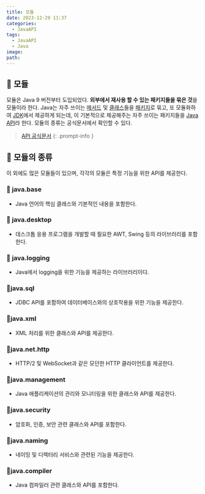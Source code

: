 ```yaml
---
title: 모듈
date: 2023-12-29 11:37
categories:
  - JavaAPI
tags:
  - JavaAPI
  - Java
image: 
path:
---
```


## 🌈 모듈
모듈은 Java 9 버전부터 도입되었다. **외부에서 재사용 할 수 있는 패키지들을 묶은 것**을 모듈이라 한다.
Java는 자주 쓰이는 [메서드](https://sonjh919.github.io/posts/메서드) 및 [클래스](https://sonjh919.github.io/posts/클래스)들을 [패키지](https://sonjh919.github.io/posts/패키지)로 묶고, 또 모듈화하여 [JDK](https://sonjh919.github.io/posts/JDK)에서 제공하게 되는데, 이 기본적으로 제공해주는 자주 쓰이는 패키지들을 [Java API](https://sonjh919.github.io/posts/Java-API)라 한다. 모듈의 종류는 공식문서에서 확인할 수 있다.

> [API 공식문서](https://docs.oracle.com/javase/17/docs/api/)
{: .prompt-info }

## 🌈 모듈의 종류
이 외에도 많은 모듈들이 있으며, 각각의 모듈은 특정 기능을 위한 API를 제공한다.
### 📌 java.base
+ Java 언어의 핵심 클래스와 기본적인 내용을 포함한다.
### 📌 java.desktop
+ 데스크톱 응용 프로그램을 개발할 때 필요한 AWT, Swing 등의 라이브러리를 포함한다.
### 📌 java.logging
+ Java에서 logging을 위한 기능을 제공하는 라이브러리이다.
### 📌java.sql
+ JDBC API를 포함하여 데이터베이스와의 상호작용을 위한 기능을 제공한다.
### 📌java.xml
+ XML 처리를 위한 클래스와 API를 제공한다.
### 📌java.net.http
+ HTTP/2 및 WebSocket과 같은 모던한 HTTP 클라이언트를 제공한다.
### 📌java.management
+ Java 애플리케이션의 관리와 모니터링을 위한 클래스와 API를 제공한다.
### 📌java.security
+ 암호화, 인증, 보안 관련 클래스와 API를 포함한다.
### 📌java.naming
+ 네이밍 및 디렉터리 서비스와 관련된 기능을 제공한다.
### 📌java.compiler
+ Java 컴파일러 관련 클래스와 API를 포함한다.

